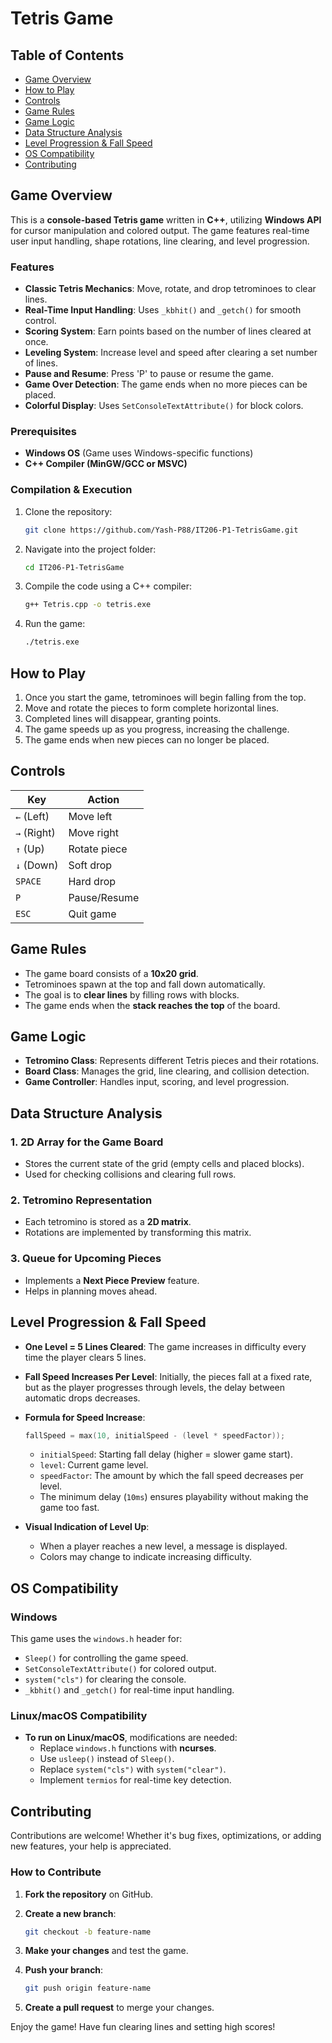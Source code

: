 # Tetris Game

## Table of Contents

- [Game Overview](#game-overview)
- [How to Play](#how-to-play)
- [Controls](#controls)
- [Game Rules](#game-rules)
- [Game Logic](#game-logic)
- [Data Structure Analysis](#data-structure-analysis)
- [Level Progression & Fall Speed](#level-progression--fall-speed)
- [OS Compatibility](#os-compatibility)
- [Contributing](#contributing)

## Game Overview

This is a **console-based Tetris game** written in **C++**, utilizing **Windows API** for cursor manipulation and colored output. The game features real-time user input handling, shape rotations, line clearing, and level progression.

### Features

- **Classic Tetris Mechanics**: Move, rotate, and drop tetrominoes to clear lines.
- **Real-Time Input Handling**: Uses `_kbhit()` and `_getch()` for smooth control.
- **Scoring System**: Earn points based on the number of lines cleared at once.
- **Leveling System**: Increase level and speed after clearing a set number of lines.
- **Pause and Resume**: Press 'P' to pause or resume the game.
- **Game Over Detection**: The game ends when no more pieces can be placed.
- **Colorful Display**: Uses `SetConsoleTextAttribute()` for block colors.

### Prerequisites

- **Windows OS** (Game uses Windows-specific functions)
- **C++ Compiler (MinGW/GCC or MSVC)**

### Compilation & Execution

1. Clone the repository:

   ```bash
   git clone https://github.com/Yash-P88/IT206-P1-TetrisGame.git
   ```

2. Navigate into the project folder:

   ```bash
   cd IT206-P1-TetrisGame
   ```

3. Compile the code using a C++ compiler:

   ```bash
   g++ Tetris.cpp -o tetris.exe
   ```

4. Run the game:

   ```bash
   ./tetris.exe
   ```

## How to Play

1. Once you start the game, tetrominoes will begin falling from the top.
2. Move and rotate the pieces to form complete horizontal lines.
3. Completed lines will disappear, granting points.
4. The game speeds up as you progress, increasing the challenge.
5. The game ends when new pieces can no longer be placed.

## Controls

| Key         | Action       |
| ----------- | ------------ |
| `←` (Left)  | Move left    |
| `→` (Right) | Move right   |
| `↑` (Up)    | Rotate piece |
| `↓` (Down)  | Soft drop    |
| `SPACE`     | Hard drop    |
| `P`         | Pause/Resume |
| `ESC`       | Quit game    |

## Game Rules

- The game board consists of a **10x20 grid**.
- Tetrominoes spawn at the top and fall down automatically.
- The goal is to **clear lines** by filling rows with blocks.
- The game ends when the **stack reaches the top** of the board.

## Game Logic

- **Tetromino Class**: Represents different Tetris pieces and their rotations.
- **Board Class**: Manages the grid, line clearing, and collision detection.
- **Game Controller**: Handles input, scoring, and level progression.

## Data Structure Analysis

### 1. **2D Array for the Game Board**

- Stores the current state of the grid (empty cells and placed blocks).
- Used for checking collisions and clearing full rows.

### 2. **Tetromino Representation**

- Each tetromino is stored as a **2D matrix**.
- Rotations are implemented by transforming this matrix.

### 3. **Queue for Upcoming Pieces**

- Implements a **Next Piece Preview** feature.
- Helps in planning moves ahead.

## Level Progression & Fall Speed

- **One Level = 5 Lines Cleared**: The game increases in difficulty every time the player clears 5 lines.
- **Fall Speed Increases Per Level**: Initially, the pieces fall at a fixed rate, but as the player progresses through levels, the delay between automatic drops decreases.
- **Formula for Speed Increase**:
  
  ```cpp
  fallSpeed = max(10, initialSpeed - (level * speedFactor));
  ```
  
  - `initialSpeed`: Starting fall delay (higher = slower game start).
  - `level`: Current game level.
  - `speedFactor`: The amount by which the fall speed decreases per level.
  - The minimum delay (`10ms`) ensures playability without making the game too fast.

- **Visual Indication of Level Up**:
  - When a player reaches a new level, a message is displayed.
  - Colors may change to indicate increasing difficulty.

## OS Compatibility

### Windows

This game uses the `windows.h` header for:

- `Sleep()` for controlling the game speed.
- `SetConsoleTextAttribute()` for colored output.
- `system("cls")` for clearing the console.
- `_kbhit()` and `_getch()` for real-time input handling.

### Linux/macOS Compatibility

- **To run on Linux/macOS**, modifications are needed:
  - Replace `windows.h` functions with **ncurses**.
  - Use `usleep()` instead of `Sleep()`.
  - Replace `system("cls")` with `system("clear")`.
  - Implement `termios` for real-time key detection.

## Contributing

Contributions are welcome! Whether it's bug fixes, optimizations, or adding new features, your help is appreciated.

### How to Contribute

1. **Fork the repository** on GitHub.
2. **Create a new branch**:

   ```bash
   git checkout -b feature-name
   ```

3. **Make your changes** and test the game.
4. **Push your branch**:

   ```bash
   git push origin feature-name
   ```

5. **Create a pull request** to merge your changes.

Enjoy the game! Have fun clearing lines and setting high scores!
